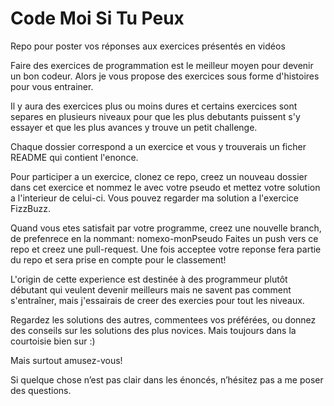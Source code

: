 # Code Moi Si Tu Peux
Repo pour poster vos réponses aux exercices présentés en vidéos

Faire des exercices de programmation est le meilleur moyen pour devenir un bon codeur.
Alors je vous propose des exercices sous forme d'histoires pour vous entrainer.

Il y aura des exercices plus ou moins dures et certains exercices sont separes en plusieurs niveaux pour que les plus debutants puissent s'y essayer et que les plus avances y trouve un petit challenge.

Chaque dossier correspond a un exercice et vous y trouverais un ficher README qui contient l'enonce.

Pour participer a un exercice, clonez ce repo, creez un nouveau dossier dans cet exercice et nommez le avec votre pseudo et mettez votre solution a l'interieur de celui-ci. Vous pouvez regarder ma solution a l'exercice FizzBuzz.

Quand vous etes satisfait par votre programme, creez une nouvelle branch, de prefenrece en la nommant: nomexo-monPseudo
Faites un push vers ce repo et creez une pull-request. 
Une fois acceptee votre reponse fera partie du repo et sera prise en compte pour le classement!

L'origin de cette experience est  destinée à des programmeur plutôt débutant qui veulent devenir meilleurs mais ne savent pas comment s'entraîner, mais j'essairais de creer des exercies pour tout les niveaux.

Regardez les solutions des autres, commentees vos préférées,  ou donnez des conseils sur les solutions des plus novices. Mais toujours dans la courtoisie bien sur :)

Mais surtout amusez-vous!

Si quelque chose n’est pas clair dans les énoncés, n’hésitez pas a me poser des questions. 
